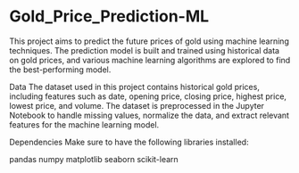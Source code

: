 # Gold_Price_Prediction-ML

This project aims to predict the future prices of gold using machine learning techniques. The prediction model is built and trained using historical data on gold prices, and various machine learning algorithms are explored to find the best-performing model.

Data
The dataset used in this project contains historical gold prices, including features such as date, opening price, closing price, highest price, lowest price, and volume. The dataset is preprocessed in the Jupyter Notebook to handle missing values, normalize the data, and extract relevant features for the machine learning model.

Dependencies
Make sure to have the following libraries installed:

pandas
numpy
matplotlib
seaborn
scikit-learn
